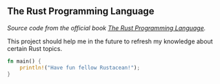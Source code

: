 ## The Rust Programming Language

_Source code from the official book [The Rust Programming Language](https://doc.rust-lang.org/book/title-page.html)._

This project should help me in the future to refresh my knowledge about certain Rust topics.

```Rust
fn main() {
    println!("Have fun fellow Rustacean!");
}
```
